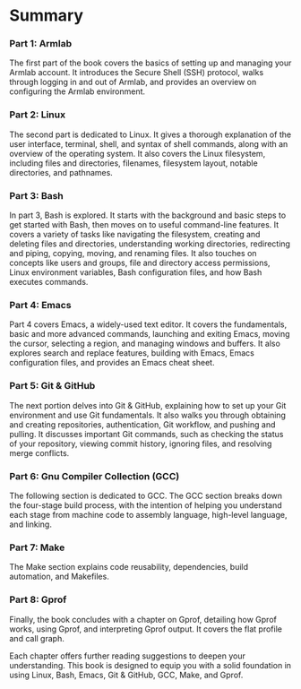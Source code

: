 # Summary

### Part 1: Armlab

The first part of the book covers the basics of setting up and managing your Armlab account. It introduces the Secure Shell (SSH) protocol, walks through logging in and out of Armlab, and provides an overview on configuring the Armlab environment.

### Part 2: Linux

The second part is dedicated to Linux. It gives a thorough explanation of the user interface, terminal, shell, and syntax of shell commands, along with an overview of the operating system. It also covers the Linux filesystem, including files and directories, filenames, filesystem layout, notable directories, and pathnames.

### Part 3: Bash

In part 3, Bash is explored. It starts with the background and basic steps to get started with Bash, then moves on to useful command-line features. It covers a variety of tasks like navigating the filesystem, creating and deleting files and directories, understanding working directories, redirecting and piping, copying, moving, and renaming files. It also touches on concepts like users and groups, file and directory access permissions, Linux environment variables, Bash configuration files, and how Bash executes commands.

### Part 4: Emacs

Part 4 covers Emacs, a widely-used text editor. It covers the fundamentals, basic and more advanced commands, launching and exiting Emacs, moving the cursor, selecting a region, and managing windows and buffers. It also explores search and replace features, building with Emacs, Emacs configuration files, and provides an Emacs cheat sheet.

### Part 5: Git & GitHub

The next portion delves into Git & GitHub, explaining how to set up your Git environment and use Git fundamentals. It also walks you through obtaining and creating repositories, authentication, Git workflow, and pushing and pulling. It discusses important Git commands, such as checking the status of your repository, viewing commit history, ignoring files, and resolving merge conflicts.

### Part 6: Gnu Compiler Collection (GCC)

The following section is dedicated to GCC. The GCC section breaks down the four-stage build process, with the intention of helping you understand each stage from machine code to assembly language, high-level language, and linking.&#x20;

### Part 7: Make

The Make section explains code reusability, dependencies, build automation, and Makefiles.

### Part 8: Gprof

Finally, the book concludes with a chapter on Gprof, detailing how Gprof works, using Gprof, and interpreting Gprof output. It covers the flat profile and call graph.

Each chapter offers further reading suggestions to deepen your understanding. This book is designed to equip you with a solid foundation in using Linux, Bash, Emacs, Git & GitHub, GCC, Make, and Gprof.
